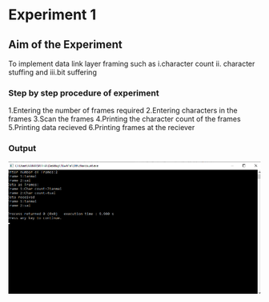 # Experiment 1
## Aim of the Experiment
To implement data link layer framing such as
i.character count ii. character stuffing and iii.bit suffering

### Step by step procedure of experiment
1.Entering the number of frames required
2.Entering characters in the frames
3.Scan the frames
4.Printing the character count of the frames
5.Printing data recieved
6.Printing frames at the reciever

### Output

![output](exp1.png)

